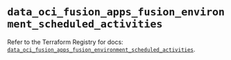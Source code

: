 # `data_oci_fusion_apps_fusion_environment_scheduled_activities`

Refer to the Terraform Registry for docs: [`data_oci_fusion_apps_fusion_environment_scheduled_activities`](https://registry.terraform.io/providers/hashicorp/oci/7.19.0/docs/data-sources/fusion_apps_fusion_environment_scheduled_activities).
